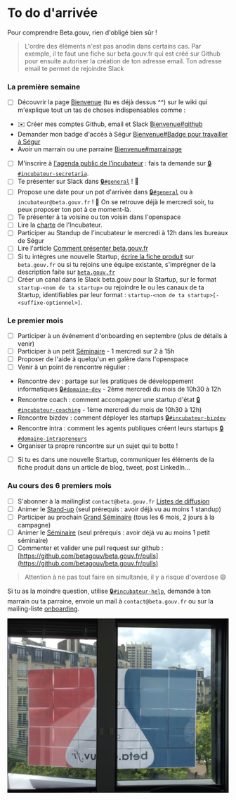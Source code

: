 # To do d'arrivée

Pour comprendre Beta.gouv, rien d'obligé bien sûr !

> L'ordre des éléments n'est pas anodin dans certains cas. Par exemple, il te faut une fiche sur beta.gouv.fr qui est créé sur Github pour ensuite autoriser la création de ton adresse email. Ton adresse email te permet de rejoindre Slack

###  La première semaine

* [ ]   Découvrir la page [Bienvenue](https://github.com/betagouv/beta.gouv.fr/wiki/Bienvenue) \(tu es déjà dessus ^^\) sur le wiki qui m'explique tout un tas de choses indispensables comme :
  *  ✉️ Créer mes comptes Github, email et Slack [Bienvenue\#github](https://github.com/betagouv/beta.gouv.fr/wiki/Bienvenue#github)
  *   Demander mon badge d'accès à Ségur [Bienvenue\#Badge pour travailler à Ségur](https://github.com/betagouv/beta.gouv.fr/wiki/Bienvenue#Badge-pour-travailler-%C3%A0-S%C3%A9gur)
  *   Avoir un marrain ou une parraine [Bienvenue\#marrainage](https://github.com/betagouv/beta.gouv.fr/wiki/Bienvenue#marrainage)
* [ ]   M'inscrire à [l'agenda public de l'incubateur](https://calendar.google.com/calendar/embed?src=0ieonqap1r5jeal5ugeuhoovlg%40group.calendar.google.com&ctz=Europe/Paris) : fais ta demande sur [🔒`#incubateur-secretaria`](https://startups-detat.slack.com/messages/secretaria).
* [ ]   Te présenter sur Slack dans [🔒`#general`](https://startups-detat.slack.com/messages/general) ! 👋
* [ ]   Propose une date pour un pot d'arrivée dans [🔒`#general`](https://startups-detat.slack.com/messages/general) ou à `incubateur@beta.gouv.fr` ! 🍺 On se retrouve déjà le mercredi soir, tu peux proposer ton pot à ce moment-là.
* [ ]   Te présenter à ta voisine ou ton voisin dans l'openspace
* [ ]   Lire la [charte](https://github.com/betagouv/beta.gouv.fr/wiki/Charte) de l'Incubateur.
* [ ]   Participer au Standup de l'incubateur le mercredi à 12h dans les bureaux de Ségur
* [ ]   Lire l'article [Comment présenter beta.gouv.fr](https://github.com/betagouv/beta.gouv.fr/wiki/Comment-pr%C3%A9senter-beta.gouv.fr)
* [ ]   Si tu intègres une nouvelle Startup, [écrire la fiche produit](https://github.com/betagouv/beta.gouv.fr/blob/master/CONTRIBUTING.md#ajouter-une-startup) sur `beta.gouv.fr` ou si tu rejoins une équipe existante, s'imprégner de la description faite sur [`beta.gouv.fr`](https://beta.gouv.fr/startups)
* [ ]   Créer un canal dans le Slack beta.gouv pour la Startup, sur le format `startup-<nom de ta startup>` ou rejoindre le ou les canaux de ta Startup, identifiables par leur format : `startup-<nom de ta startup>[-<suffixe-optionnel>]`.

### Le premier mois

* [ ]   Participer à un événement d'onboarding en septembre \(plus de détails à venir\)
* [ ]   Participer à un petit [Séminaire](https://github.com/betagouv/beta.gouv.fr/wiki/S%C3%A9minaire) - 1 mercredi sur 2 à 15h
* [ ]   Proposer de l'aide à quelqu'un en galère dans l'openspace
* [ ]   Venir à un point de rencontre régulier :
  *   Rencontre dev : partage sur les pratiques de développement informatiques [🔒`#domaine-dev`](https://startups-detat.slack.com/messages/domaine-dev) - 2ème mercredi du mois de 10h30 à 12h
  *   Rencontre coach : comment accompagner une startup d'état [🔒`#incubateur-coaching`](https://startups-detat.slack.com/messages/incubateur-coaching) - 1ème mercredi du mois de 10h30 à 12h\)
  *   Rencontre bizdev : comment déployer les startups [🔒`#incubateur-bizdev`](https://startups-detat.slack.com/messages/incubateur-bizdev)
  *   Rencontre intra : comment les agents publiques créent leurs startups [🔒`#domaine-intrapreneurs`](https://startups-detat.slack.com/messages/domaine-intrapreneurs)
  *   Organiser ta propre rencontre sur un sujet qui te botte !
* [ ]   Si tu es dans une nouvelle Startup, communiquer les éléments de la fiche produit dans un article de blog, tweet, post LinkedIn…

###  Au cours des 6 premiers mois

* [ ]   S'abonner à la mailinglist `contact@beta.gouv.fr` [Listes de diffusion](https://github.com/betagouv/beta.gouv.fr/wiki/Listes-de-diffusion)
* [ ]   Animer le [Stand-up](https://github.com/betagouv/beta.gouv.fr/wiki/Stand-up) \(seul prérequis : avoir déjà vu au moins 1 standup\)
* [ ]   Participer au prochain [Grand Séminaire](https://github.com/betagouv/beta.gouv.fr/wiki/Grand-S%C3%A9minaire) \(tous les 6 mois, 2 jours à la campagne\)
* [ ]   Animer le [Séminaire](https://github.com/betagouv/beta.gouv.fr/wiki/S%C3%A9minaire) \(seul prérequis : avoir déjà vu au moins 1 petit séminaire\)
* [ ]   Commenter et valider une pull request sur github : [https://github.com/betagouv/beta.gouv.fr/pulls](https://github.com/betagouv/beta.gouv.fr/pulls)

> Attention à ne pas tout faire en simultanée, il y a risque d'overdose 😄

Si tu as la moindre question, utilise [🔒`#incubateur-help`](https://startups-detat.slack.com/messages/incubateur-help), demande à ton marrain ou ta parraine, envoie un mail à `contact@beta.gouv.fr` ou sur la mailing-liste [onboarding](mailto:onboarding@beta.gouv.fr).

![](../../.gitbook/assets/betagouv_interieur.jpg)

